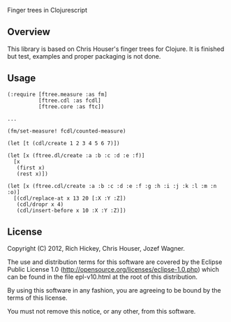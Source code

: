 Finger trees in Clojurescript

## Overview

This library is based on Chris Houser's finger trees for Clojure.
It is finished but test, examples and proper packaging is not done.

## Usage

    (:require [ftree.measure :as fm]
              [ftree.cdl :as fcdl]
              [ftree.core :as ftc])

    ...

    (fm/set-measure! fcdl/counted-measure)

    (let [t (cdl/create 1 2 3 4 5 6 7)])
    
    (let [x (ftree.dl/create :a :b :c :d :e :f)]
      [x
       (first x)
       (rest x)])
    
    (let [x (ftree.cdl/create :a :b :c :d :e :f :g :h :i :j :k :l :m :n :o)]
      [(cdl/replace-at x 13 20 [:X :Y :Z])
       (cdl/dropr x 4)
       (cdl/insert-before x 10 :X :Y :Z)])

## License

Copyright (C) 2012, Rich Hickey, Chris Houser, Jozef Wagner.

The use and distribution terms for this software are covered by the
Eclipse Public License 1.0 
(http://opensource.org/licenses/eclipse-1.0.php) which can be found
 in the file epl-v10.html at the root of this distribution.

By using this software in any fashion, you are agreeing to be bound
by the terms of this license.

You must not remove this notice, or any other, from this software.
